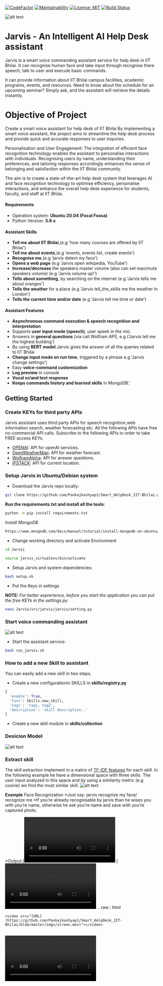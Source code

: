 [![CodeFactor](https://www.codefactor.io/repository/github/Pankajkashyap1/Smart_HelpDesk_IIT-Bhilai/badge)](https://www.codefactor.io/repository/github/Pankajkashyap1/Smart_HelpDesk_IIT-Bhilai)
[![Maintainability](https://api.codeclimate.com/v1/badges/8c90305e22186cc2c9d5/maintainability)](https://codeclimate.com/github/Pankajkashyap1/Smart_HelpDesk_IIT-Bhilai/maintainability)
[![License: MIT](https://img.shields.io/badge/License-MIT-yellow.svg)](https://opensource.org/licenses/MIT)
[![Build Status](https://app.travis-ci.com/Pankajkashyap1/Smart_HelpDesk_IIT-Bhilai.svg?branch=master)](https://app.travis-ci.com/Pankajkashyap1/Smart_HelpDesk_IIT-Bhilai)

![alt text](https://github.com/Pankajkashyap1/Smart_HelpDesk_IIT-Bhilai/blob/master/imgs/jarvis_logo.png)

# Jarvis - An Intelligent AI Help Desk assistant 
Jarvis is a smart voice commanding assistant service for help desk in IIT Bhilai.
It can recognise human face and take input through recognise there speech, talk to user and execute basic commands.

It can provide information about IIT Bhilai campus facilities, academic programs, events, and resources. Need to know about the schedule for an upcoming seminar? Simply ask, and the assistant will retrieve the details instantly.

# Objective of Project
Create a smart voice assistant for help desk of  IIT Bhilai 
By implementing a smart voice assistant, the project aims to streamline the help desk process and provide quick and accurate responses to user inquiries.

Personalisation and User Engagement: The integration of efficient face recognition technology enables the assistant to personalise interactions with individuals. Recognising users by name, understanding their preferences, and tailoring responses accordingly enhances the sense of belonging and satisfaction within the IIT Bhilai community.

The aim is to create a state-of-the-art help desk system that leverages AI and face recognition technology to optimise efficiency, personalise interactions, and enhance the overall help desk experience for students, faculty, and staff at IIT Bhilai.

#### Requirements

* Operation system: **Ubuntu 20.04 (Focal Fossa)**
* Python Version: **3.8.x**


#### Assistant Skills 
*   **Tell me about IIT Bhilai**,(e.g 'how many courses are offered by IIT Bhilai')
*   **Tell me about events**,(e.g 'events, events list, create events')
*   **Recognise me**,(e.g 'jarvis detect my face')
*   **Opens a web page** (e.g 'Jarvis open wikipedia, YouTube')
*   **Increase/decrease** the speakers master volume (also can set max/mute speakers volume) (e.g 'Jarvis volume up!')
*   **Tells about something**, by searching on the internet (e.g 'Jarvis tells me about oranges')
*   **Tells the weather** for a place (e.g 'Jarvis tell_the_skills me the weather in London')
*   **Tells the current time and/or date** (e.g 'Jarvis tell me time or date')

#### Assistant Features
*   **Asynchronous command execution & speech recognition and interpretation**
*   Supports **user input mode (speech)**, user speek in the mic.
*   Answers in **general questions** (via call Wolfram API), e.g ('Jarvis tell me the highest building')
*   By using **BERT model** Jarvis gives the answer of all the queries related to IIT Bhilai
*   **Change input mode on run time**, triggered by a phrase e.g 'Jarvis change settings')
*   Easy **voice-command customization**
*   **Log preview** in console
*   **Vocal or/and text response**
*   **Keeps commands history and learned skills** in MongoDB.'

## Getting Started
### Create KEYs for third party APIs
Jarvis assistant uses third party APIs for speech recognition,web information search, weather forecasting etc.
All the following APIs have free no-commercial API calls. Subscribe to the following APIs in order to take FREE access KEYs.
*   [OPENAI](https://platform.openai.com/account/api-keys): API for openAI services.
*   [OpenWeatherMap](https://openweathermap.org/appid): API for weather forecast.
*   [WolframAlpha](https://developer.wolframalpha.com/portal/myapps/): API for answer questions.
*   [IPSTACK](https://ipstack.com/signup/free): API for current location.
### Setup Jarvis in Ubuntu/Debian system
* Download the Jarvis repo locally:
```bash
git clone https://github.com/Pankajkashyap1/Smart_HelpDesk_IIT-Bhilai.git --branch master
```

**Run the requirements.txt and install all the tools**:
```bash
python -m pip install requirements.txt
```
*Install MongoDB*
```bash
https://www.mongodb.com/docs/manual/tutorial/install-mongodb-on-ubuntu/#std-label-install-mdb-community-ubuntu
```
*   Change working directory and activate Environment
```bash
cd Jarvis
```
```bash
source jarvis_virtualenv/bin/activate
```
*   Setup Jarvis and system dependencies:
```bash
bash setup.sh
```

*   Put the Keys in settings

**NOTE:** *For better exprerience, before you start the application you can put the free KEYs in the settings.py*

```bash
nano Jarvis/src/jarvis/jarvis/setting.py
```

### Start voice commanding assistant
![alt text](https://github.com/Pankajkashyap1/Smart_HelpDesk_IIT-Bhilai/blob/master/imgs/Jarvis_printscreen.PNG)

*   Start the assistant service:
```bash
bash run_jarvis.sh
```

### How to add a new Skill to assistant
You can easily add a new skill in two steps.
*   Create a new configurationin SKILLS in **skills/registry.py**
```python
{ 
  'enable': True,
  'func': Skills.new_skill,
  'tags': 'tag1, tag2',
  'description': 'skill description..'
}               
```
*   Create a new skill module in **skills/collection**

### Desicion Model
![alt text](https://github.com/Pankajkashyap1/Smart_HelpDesk_IIT-Bhilai/blob/master/imgs/desicion_model.png)

### Extract skill
The skill extraction implement in a matrix of [TF-IDF features](https://scikit-learn.org/stable/modules/generated/sklearn.feature_extraction.text.TfidfVectorizer.html) for each skill.
In the following example he have a dimensional space with three skills.
The user input analyzed in this space and by using a similarity metric (e.g cosine) we find the most similar skill.
![alt text](https://github.com/Pankajkashyap1/Smart_HelpDesk_IIT-Bhilai/blob/master/imgs/skill_space_desicion.png)

**Example** Face Recognization
*Just say: jarvis recognize my face/ recognize me
*If you’re already recognisable by jarvis than he wises you with you’re name, otherwise he ask you’re name and save with you’re captured photo.

*Output:[![Watch the video](https://github.com/Pankajkashyap1/Smart_HelpDesk_IIT-Bhilai/blob/master/imgs/1727387166443229.mp4)
[![Watch the video](https://github.com/Pankajkashyap1/Smart_HelpDesk_IIT-Bhilai/blob/master/imgs/screen.mov)
.. raw:: html

    <video src="[URL](https://github.com/Pankajkashyap1/Smart_HelpDesk_IIT-Bhilai/blob/master/imgs/screen.mov)"></video>
<video src="[URL](https://github.com/Pankajkashyap1/Smart_HelpDesk_IIT-Bhilai/blob/master/imgs/screen.mov)"></video>
---

